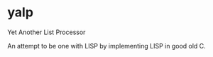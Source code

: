 # yalp
Yet Another List Processor

An attempt to be one with LISP by implementing LISP in good old C.
